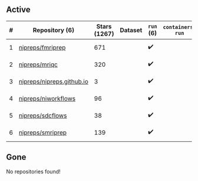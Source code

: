 ## Active
| # | Repository (6) | Stars (1267) | Dataset | `run` (6) | `containers-run` | Last Modified |
| --- | --- | --- | --- | --- | --- | --- |
| 1 | [nipreps/fmriprep](https://github.com/nipreps/fmriprep) | 671 |  | :heavy_check_mark: |  | 2025-05-08 20:44:55+00:00 |
| 2 | [nipreps/mriqc](https://github.com/nipreps/mriqc) | 320 |  | :heavy_check_mark: |  | 2025-05-09 13:20:36+00:00 |
| 3 | [nipreps/nipreps.github.io](https://github.com/nipreps/nipreps.github.io) | 3 |  | :heavy_check_mark: |  | 2025-02-05 14:43:34+00:00 |
| 4 | [nipreps/niworkflows](https://github.com/nipreps/niworkflows) | 96 |  | :heavy_check_mark: |  | 2025-05-09 16:33:43+00:00 |
| 5 | [nipreps/sdcflows](https://github.com/nipreps/sdcflows) | 38 |  | :heavy_check_mark: |  | 2025-05-15 16:35:44+00:00 |
| 6 | [nipreps/smriprep](https://github.com/nipreps/smriprep) | 139 |  | :heavy_check_mark: |  | 2025-05-13 14:41:49+00:00 |

## Gone
No repositories found!
